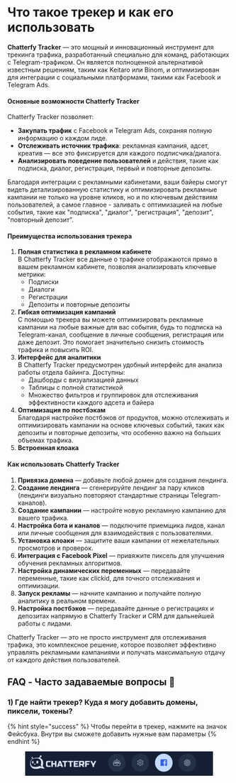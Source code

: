 # Что такое трекер и как его использовать

**Chatterfy Tracker** — это мощный и инновационный инструмент для трекинга трафика, разработанный специально для команд, работающих с Telegram-трафиком. Он является полноценной альтернативой известным решениям, таким как Keitaro или Binom, и оптимизирован для интеграции с социальными платформами, такими как Facebook и Telegram Ads.

#### Основные возможности Chatterfy Tracker

Chatterfy Tracker позволяет:

* **Закупать трафик** с Facebook и Telegram Ads, сохраняя полную информацию о каждом лиде.
* **Отслеживать источник трафика**: рекламная кампания, адсет, креатив — все это фиксируется для каждого подписчика/диалога.
* **Анализировать поведение пользователей** и действия, такие как подписка, диалог, регистрация, первый и повторные депозиты.

Благодаря интеграции с рекламными кабинетами, ваши байеры смогут видеть детализированную статистику и оптимизировать рекламные кампании не только на уровне кликов, но и по ключевым действиям пользователей, а самое главное - заливать с оптимизацией на любые события, такие как "подписка", "диалог", "регистрация", "депозит", "повторный депозит".&#x20;

#### Преимущества использования трекера

1. **Полная статистика в рекламном кабинете**\
   В Chatterfy Tracker все данные о трафике отображаются прямо в вашем рекламном кабинете, позволяя анализировать ключевые метрики:
   * Подписки
   * Диалоги
   * Регистрации
   * Депозиты и повторные депозиты
2. **Гибкая оптимизация кампаний**\
   С помощью трекера вы можете оптимизировать рекламные кампании на любые важные для вас события, будь то подписка на Telegram-канал, сообщение в личные сообщения, регистрация или даже депозит. Это помогает значительно снизить стоимость трафика и повысить ROI.
3. **Интерфейс для аналитики**\
   В Chatterfy Tracker предусмотрен удобный интерфейс для анализа работы отдела байинга. Доступны:
   * Дашборды с визуализацией данных
   * Таблицы с полной статистикой
   * Множество фильтров и группировок для отслеживания эффективности каждого адсета и байера
4. **Оптимизация по постбэкам**\
   Благодаря настройке постбэков от продуктов, можно отслеживать и оптимизировать кампании на основе ключевых событий, таких как депозиты и повторные депозиты, что особенно важно на больших объемах трафика.
5. **Встроенная клоака**

#### Как использовать Chatterfy Tracker

1. **Привязка домена** — добавьте любой домен для создания лендинга.
2. **Создание лендинга** — сгенерируйте лендинг за пару кликов (лендинги визуально повторяют стандартные страницы Telegram-каналов).
3. **Создание кампании** — настройте новую рекламную кампанию для вашего трафика.
4. **Настройка бота и каналов** — подключите приемщика лидов, канал или личные сообщения для взаимодействия с пользователями.
5. **Установка клоаки** — защитите ваши кампании от нежелательных просмотров и проверок.
6. **Интеграция с Facebook Pixel** — привяжите пиксель для улучшения обучения рекламных алгоритмов.
7. **Настройка динамических переменных** — передавайте переменные, такие как clickid, для точного отслеживания и оптимизации.
8. **Запуск рекламы** — начните кампанию и получайте полную аналитику в реальном времени.
9. **Настройка постбэков** — передавайте данные о регистрациях и депозитах напрямую в Chatterfy Tracker и CRM для дальнейшей работы с лидами.

Chatterfy Tracker — это не просто инструмент для отслеживания трафика, это комплексное решение, которое позволяет эффективно управлять рекламными кампаниями и получать максимальную отдачу от каждого действия пользователей.



## FAQ - Часто задаваемые вопросы 📍



### 1) Где найти трекер? Куда я могу добавить домены, пиксели, токены?

{% hint style="success" %}
Чтобы перейти в трекер, нажмите на значок Фейсбука. Внутри вы сможете добавить нужные вам параметры&#x20;
{% endhint %}

<figure><img src="../.gitbook/assets/image (293).png" alt=""><figcaption></figcaption></figure>

